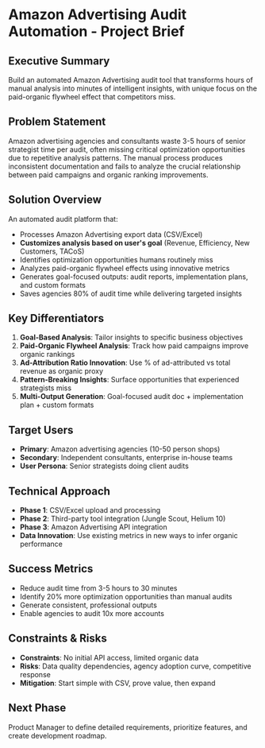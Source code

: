 # Amazon Advertising Audit Automation - Project Brief

## Executive Summary
Build an automated Amazon Advertising audit tool that transforms hours of manual analysis into minutes of intelligent insights, with unique focus on the paid-organic flywheel effect that competitors miss.

## Problem Statement
Amazon advertising agencies and consultants waste 3-5 hours of senior strategist time per audit, often missing critical optimization opportunities due to repetitive analysis patterns. The manual process produces inconsistent documentation and fails to analyze the crucial relationship between paid campaigns and organic ranking improvements.

## Solution Overview
An automated audit platform that:
- Processes Amazon Advertising export data (CSV/Excel)
- **Customizes analysis based on user's goal** (Revenue, Efficiency, New Customers, TACoS)
- Identifies optimization opportunities humans routinely miss
- Analyzes paid-organic flywheel effects using innovative metrics
- Generates goal-focused outputs: audit reports, implementation plans, and custom formats
- Saves agencies 80% of audit time while delivering targeted insights

## Key Differentiators
1. **Goal-Based Analysis**: Tailor insights to specific business objectives
2. **Paid-Organic Flywheel Analysis**: Track how paid campaigns improve organic rankings
3. **Ad-Attribution Ratio Innovation**: Use % of ad-attributed vs total revenue as organic proxy
4. **Pattern-Breaking Insights**: Surface opportunities that experienced strategists miss
5. **Multi-Output Generation**: Goal-focused audit doc + implementation plan + custom formats

## Target Users
- **Primary**: Amazon advertising agencies (10-50 person shops)
- **Secondary**: Independent consultants, enterprise in-house teams
- **User Persona**: Senior strategists doing client audits

## Technical Approach
- **Phase 1**: CSV/Excel upload and processing
- **Phase 2**: Third-party tool integration (Jungle Scout, Helium 10)
- **Phase 3**: Amazon Advertising API integration
- **Data Innovation**: Use existing metrics in new ways to infer organic performance

## Success Metrics
- Reduce audit time from 3-5 hours to 30 minutes
- Identify 20% more optimization opportunities than manual audits
- Generate consistent, professional outputs
- Enable agencies to audit 10x more accounts

## Constraints & Risks
- **Constraints**: No initial API access, limited organic data
- **Risks**: Data quality dependencies, agency adoption curve, competitive response
- **Mitigation**: Start simple with CSV, prove value, then expand

## Next Phase
Product Manager to define detailed requirements, prioritize features, and create development roadmap.